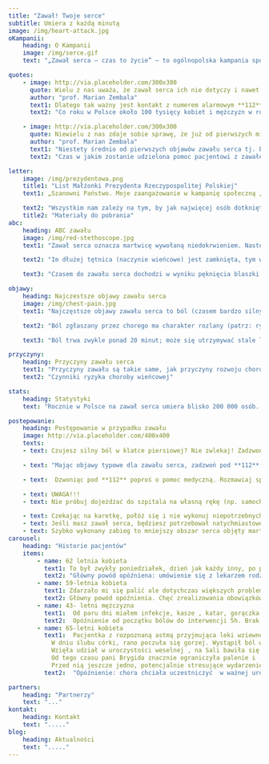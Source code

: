 ```yaml
---
title: "Zawał! Twoje serce"
subtitle: Umiera z każdą minutą
image: /img/heart-attack.jpg
oKampanii:
    heading: O Kampanii
    image: /img/serce.gif
    text: "„Zawał serca – czas to życie” – to ogólnopolska kampania społeczna, której organizatorem są Śląskie Centrum Chorób Serca w Zabrzu oraz Fundacja Śląskiego Centrum Chorób Serca w Zabrzu. Celem kampanii jest edukacja dotycząca właściwego postępowania w przypadku pierwszych oznak zawału serca, bo chociaż polscy lekarze potrafią skutecznie leczyć zawał, to wciąż prawie co trzeci pacjent umiera tylko dlatego, że zwleka z zadzwonieniem po karetkę. Późna reakcja na zwał znacząco wypływa także na jakość życia pacjenta po zawale. Honorowy patronat nad Kampanią „Zawał serca - czas to życie” objęła Małżonka Prezydenta Rzeczypospolitej Polskiej Agata Kornhauser-Duda zaś Minister Zdrowia objął patronat merytoryczny nad kampanią. Partnerem strategicznym jest Philips."

quotes:
    - image: http://via.placeholder.com/300x300
      quote: Wielu z nas uważa, że zawał serca ich nie dotyczy i nawet gdy objawy wskazują na początek zawału, zwlekają z reakcją tak długo jak to tylko możliwe. Czasem kilka, kilkanaście, a czasem nawet kilkadziesiąt godzin. Tymczasem w przypadku zawału serca reakcja musi być natychmiastowa, bo im szybciej chory trafi w ręce specjalistów, tym większe są jego szanse na przeżycie, a także na normalne życie po zawale.
      author: "prof. Marian Zembala"
      text1: Dlatego tak ważny jest kontakt z numerem alarmowym **112** już w momencie, gdy zaobserwujemy u siebie lub u kogoś w najbliższym otoczeniu objawy zawału serca i wezwanie karetki pogotowia. To najskuteczniejszy środek ratujący serce!
      text2: "Co roku w Polsce około 100 tysięcy kobiet i mężczyzn w różnym wieku, dostaje zawału serca. Polscy lekarze potrafią skutecznie leczyć zawał, jednak co trzecia z tych osób umiera, bo zbyt późno zadzwoniła po karetkę."

    - image: http://via.placeholder.com/300x300
      quote: Niewielu z nas zdaje sobie sprawę, że już od pierwszych minut zawału w sercu powstają nieodwracalne zmiany, które postępują z upływem czasu. Będą one mieć znaczący wpływ na jakość życia chorego po zawale.
      author: "prof. Marian Zembala"
      text1: "Niestety średnio od pierwszych objawów zawału serca tj. bólu w klatce piersiowej, do udzielenia pacjentowi pierwszej pomocy mijają w Polsce około 2 i pół godziny."
      text2: "Czas w jakim zostanie udzielona pomoc pacjentowi z zawałem serca – zależy także od Ciebie! Dlatego jeśli czujesz ból w klatce piersiiowej? Nie zwlekaj! Zadzwoń pod **112** i wezwij pogotowie!"

letter:
    image: /img/prezydentowa.png
    title1: "List Małżonki Prezydenta Rzeczypospolitej Polskiej"
    text1: „Szanowni Państwo. Moje zaangażowanie w kampanię społeczną „Zawał serca – czas to życie” było decyzją świadomą, płynącą z przekonania, że należy głośno mówić o chorobach układu krążenia, chorobach pozostających nadal główną przyczyną umieralności w Polsce. Śląskie Centrum Chorób Serca w Zabrzu ma w swojej długiej historii wiele udanych operacji i zabiegów ratujących życie. Dlatego warto wsłuchiwać się w głos pracujących tam specjalistów, kiedy mówią o potrzebie edukacji społecznej w zakresie objawów zawału serca i czynników ryzyka jego wystąpienia, a także metod leczenia i stosowania profilaktyki zawałowej."

    text2: "Wszystkim nam zależy na tym, by jak najwięcej osób dotkniętych schorzeniami sercowo-naczyniowymi, a przede wszystkim zawałem serca, otrzymało na czas skuteczną pomoc. W związku z tym odczuwamy potrzebę podejmowania inicjatyw promujących zachowania, które skracają czas oczekiwania na udzielenie tej pomocy. Uczmy się więc stale, jak rozpoznawać niepokojące symptomy. Poznajmy podstawowe czynności, które możemy sami wykonać, by uratować komuś życie przed przybyciem pomocy medycznej. Naprawdę bardzo dużo zależy od nas samych, naszej odpowiedzialności, a przede wszystkim wiedzy i szybkiego działania. Pamiętajmy, że serce mamy tylko jedno. Dbajmy o nie. Namawiajmy też innych do prowadzenia zdrowego trybu życia i poddawania się okresowym badaniom kardiologicznym. Gorąco państwa do tego namawiam."
    title2: "Materiały do pobrania"
abc:
    heading: ABC zawału
    image: /img/red-stethoscope.jpg
    text1: "Zawał serca oznacza martwicę wywołaną niedokrwieniem. Następuje on w momencie zamknięcia naczynia krwionośnego w sercu, co zwykle jest skutkiem pęknięcia blaszki miażdżycowej w naczyniu wieńcowym, czyli naczyniu doprowadzającym krew do serca. W związku brakiem dopływ krwi, a tym samym tlenu do mięśnia sercowego, obumiera odcięty fragmen serca."

    text2: "Im dłużej tętnica (naczynie wieńcowe) jest zamknięta, tym większy obszar serca umiera. Szybkie rozpoczęcie leczenia mającego na celu otwarcie tętnicy zwiększa szansę na uratowanie mięśnia sercowego. Ilość czasu na interwencję jest jednak ograniczony. Zwykle po 3–6 godzinach umiera cały obszar mięśnia sercowego zaopatrywany przez zamkniętą tętnicę wieńcową i wówczas zmiany te są nieodwracalne, nawet przy zastosowaniu nowoczesnych metod leczenia."

    text3: "Czasem do zawału serca dochodzi w wyniku pęknięcia blaszki miażdżycowej. Zdarza się, że rosnąca przez długi czas blaszka miażdżycowa, doprowadza do dużego zwężenia naczynia, co znacznie ogranicza dopływ krwi do fragmentu serca, a tym samym zaopatrywania w tlen."

objawy:
    heading: Najczestsze objawy zawału serca
    image: /img/chest-pain.jpg
    text1: "Najczęstsze objawy zawału serca to ból (czasem bardzo silny), pieczenie lub ucisk za mostkiem. Występują one u większości chorych z zawałem."

    text2: "Ból zgłaszany przez chorego ma charakter rozlany (patrz: ryc. 3.), a nie punktowy, tzn. nie można wskazać miejsca bólu jednym palcem. Dlatego pacjent z zawałem serca zazwyczaj wskazuje miejsce bólu, przykładając całą pięść do mostka."

    text3: "Ból trwa zwykle ponad 20 minut; może się utrzymywać stale lub wielokrotnie ustępować i nawracać. U osób w starszym wieku lub chorujących na cukrzycę ból w trakcie zawału może być mniej charakterystyczny albo (rzadko) nie występuje wcale. Wówczas zawał objawia się np. w postaci zasłabnięcia lub duszności."

przyczyny:
    heading: Przyczyny zawału serca
    text1: "Przyczyny zawału są takie same, jak przyczyny rozwoju choroby wieńcowej. Określane są one czynnikami ryzyka miażdżycy lub czynnikami ryzyka chorób sercowo-naczyniowych (zobacz: "
    text2: "Czynniki ryzyka choroby wieńcowej"

stats:
    heading: Statystyki
    text: "Rocznie w Polsce na zawał serca umiera blisko 200 000 osób. Według Głównego Urzędu Statystycznego z 2009 roku zawału serca doświadczyło kiedykolwiek w swoim życiu 3,3% Polaków, w tym 4,1% mężczyzn i 2,5% kobiet. Ryzyko wystąpienia zawału zwiększa się znacznie z wiekiem, np. zawał serca przebyło w przeszłości aż 14% osób w wieku 70–79 lat."

postepowanie:
    heading: Postępowanie w przypadku zawału
    image: http://via.placeholder.com/400x400
    texts:
    - text: Czujesz silny ból w klatce piersiowej? Nie zwlekaj! Zadzwoń pod **112** i wezwij pogotowie!

    - text: "Mając objawy typowe dla zawału serca, zadzwoń pod **112** nawet wówczas, gdy nie jesteś pewien, czy to zawał. Czas rozpoczęcia leczenia ma kluczowe znaczenie, a każda minuta wahania zwiększa ryzyko zgonu lub poważnych konsekwencji zdrowotnych. Pamiętaj: Każde 10 minut opóźnienia interwencji lekarza w przypadku zawału zabiera bezpowrotnie twoje zdrowie i życie!"

    - text:  Dzwoniąc pod **112** poproś o pomoc medyczną. Rozmawiaj spokojnie, a gdy sprawia Ci to trudność, poproś o pomoc osobę z twojego otoczenia. Jeśli nie masz telefonu, poproś o wezwanie pomocy kogoś z otoczenia. Podczas kontaktu z depozytorem odpowiadaj konkretnie na zadawane pytania. Podaj dokładny adres pod którym się znajdujesz i nie rozłączaj się przed końcem rozmowy.

    - text: UWAGA!!!
    - text: Nie próbuj dojeżdżać do szpitala na własną rękę (np. samochodem), nie szukaj pomocy u krewnych lub u lekarza rodzinnego, natychmiast zadzwoń pod **112** i wezwij karetkę. 

    - text: Czekając na karetkę, połóż się i nie wykonuj niepotrzebnych wysiłków. Jeśli mieszkasz w bloku lub na  trudno dostępnym terenie, poproś kogoś, aby pomógł ratownikom cię zlokalizować. Personel pogotowia ratunkowego jest przeszkolony w rozpoznawaniu objawów zawału serca. Karetka pogotowia zapewni ci szybki i bezpośredni dojazd do ośrodka, gdzie można rozpocząć leczenie.
    - text: Jeśli masz zawał serca, będziesz potrzebował natychmiastowego leczenia – udrożnienia zatkanej tętnicy i przywrócenia dopływu krwi do serca. Takie postępowanie zatrzyma proces obumierania komórek mięśnia sercowego.
    - text: Szybko wykonany zabieg to mniejszy obszar serca objęty martwicą (tzw. blizna pozawałowa) i mniejsze ryzyko zgonu lub rozwoju groźnych powikłań, takich jak niewydolność serca.
carousel:
    heading: "Historie pacjentów"
    items:
        - name: 62 letnia kobieta
          text1: To był zwykły poniedziałek, dzień jak każdy inny, po południu zrobiłam zakupy zajmowałam się dziećmi, znaczy się wnukami, ,około godziny 4 zaczęły się bole, o tu za mostkiem. Ustępowały i wracały, miałam już problem z sercem więc nie zamierzałam tego bagatelizować. Od razu zadzwoniłam do swojej przychodni. Pani rejestratorka powiedziała mi, że doktor przyjmie mnie o godz 5 30.  Zadzwoniłam po córkę, odebrała dzieci i zawiozła mnie do przychodni.  Zanim weszłam do gabinetu zrobiono mi EKG. Czekała pod gabinetem jeszcze 10 minut było sporo osób z kaszlem i katarem. W końcu poprosiłam pielęgniarkę, żeby zapytała doktor o przyjęcie poza wyznaczona kolejką. Od tych paru minut bóle w klatce bardzo się wzmogły, czułam się źle. Pielęgniarka wzięła EKG i weszła do gabinetu. Nie minęła minuta, a doktorka z pielęgniarką wyszły razem. Od razu zaprowadziły mnie do gabinetu zabiegowego, położyły na kozetce. Lekarka poinformowała mnie że podejrzewa u mnie zawał serca i dzwoni po karetkę pogotowi, żeby przekazać mnie do dalszego leczenia do szpitala. Po 10 minutach na miejscu było pogotowie, lekarz z karetki wykonał mi EKG po chwili poinformował mnie, że mam zawał i że rozmawiał z dyżurnym kardiologiem w Zabrze z Kliniki u Religii i że niezwłocznie mnie tam wiozą celem dalszego leczenia
          text2: "Główny powód opóźniena: umówienie się z lekarzem rodzinnym, brak wezwania karetki pogotowia ."
        - name: 59-letnia kobieta
          text1: Zdarzało mi się palić ale dotychczas większych problemów z sercem nie miałam. Ostatni dzień października byłam zagoniona. Wiadomo przed 1 listopada trzeba było wszystko przygotować, odświeżyć nagrobki, kupić znicze. Przez ten cały stres i gonitwę czułam się źle. Parę razy ale nie stałe poczułam taki dyskomfort w klatce. Wszystko zwaliłam na karb tej grobowej gonitwy. Tak teraz myślę, że sama prawie wylądowałam na cmentarzu, nie wiele brakowało. No i przyszedł ten cmentarny dzień. Rano obudziłam się przeszłam parę kroków do kuchni, pojawił się dyskomfort, ale minął. W południe pojechałam na groby, było zimno ale do zniesienia. Dyskomfort nawracał, przy przejściu od grobu do grobu, było coraz gorzej. W końcu usiadłam a ból nie minął. Poprosiłam syna żeby zadzwonił na pogotowie, czułam że dzieje się ze mną coś złego. Powoli udało mi się jeszcze wyjść z cmentarza. Karetka była szybko, zabrali mnie z pod bramy. Do słownie i w przenośni. Taka granica między życiem a śmiercią. W karetce powiedzieli że mam zawał i że to był ostatni dzwonek. Jednak mimo wszystko byłam dobrej myśli. Stwierdziłam że mało kto jedzie w tą stroną z tamtąd. Więc musi być dobrze. Jakby miało być źle to zostałabym już na tym cmentarzu. Byłam w Zabrzu około godziny 17. Od momentu wezwania pogotowia nie trwało to już długo. Zabieg a później to cale leczenie. Mam nadzieje że 1 listopada za rok będę dalej tu a nie tam. ( śmiech)
          text2: Główny powód opóźnienia. Chęć zrealizowania obowiązków danego dnia w pierwszej kolejności.
        - name: 43- letni mężczyzna
          text1:  Od paru dni miałem infekcje, kasze , katar, gorączka. Poszedłem do swojego lekarza wypisał antybiotyk, leki przeciwgorączkowego i tak to leciało . W końcu nadeszła środa, dziwne bóle w      klatce piersiowej, nie miałem jeszcze takich. Raz się pojawiała drugi raz zanikały. Ciągnęło się to od późnego popołudnia, gdzieś około 16. Najpierw pomyślałem że to coś z płucami, ale chwile później przyszła refleksja że to może nie płuca a serca. Bo od paru dni czułem się lepiej. To skąd to nagłe pogorszenie,. Taki tępy ból trzymał mnie do 6, później lekko zelżał. O 9 kiedy znowu wrócił z podobna siła jak wcześniej spakowałem swoje rzeczy i pojechałem do szpitala do was. Już wtedy podejrzewałem że coś nie tak. Już na izbie u was dolegliwości mi się na silił. Praktycznie z marszu pojechałem na stół. Wyglądało na to że zgłosiłem się rychło w czas. Była godzina 22. 
          text2:  Opóźnienie od początku bólów do interwencji 5h. Brak znajomości objawów. Przyjechał sam do szpitala.
        - name: 65-letni kobieta
          text1:  Pacjentka z rozpoznaną astmą przyjmująca leki wziewne.
            W dniu ślubu córki, rano poczuła się gorzej. Wystąpił ból w klatce piersiowej, duszność i drżenie mięśni. Chora uznała, że to napad astmatyczny i zażyła leki wziewne, odpoczęła chwilę, zjadła śniadanie i wydawało jej się, że jej samopoczucie poprawiło się.
            Wzięła udział w uroczystości weselnej , na Sali bawiła się jeszcze z wnukami ale czuła się coraz gorzej. Kiedy, w towarzystwie synowej wyszła na zewnątrz w celu zapalenia papierosa (!), zrobiło jej się słabo i rodzina wezwała pogotowie. Chorą przewieziono do Szpitala Miejskiego w Biskupicach a po kolejnych 3 godzinach do SCCS. W rezultacie chora wjechała na zabieg hemodynamiczny w czasie kiedy na Sali weselnej odbywały się tradycyjne oczepiny ;-)
            Od tego czasu pani Brygida znacznie ograniczyła palenie i  planuje zupełnie wyzwolić się z tego nałogu, wychodzi częściej na spacer ze swoimi pieskami stosuje się do zaleceń lekarskich.
            Przed nią jeszcze jedno, potencjalnie stresujące wydarzenie- niebawem będzie wydawała za mąż ostatnia córkę i  ma nadzieję, że tym razem nic nie zakłóci tej uroczystości.
          text2:  "Opóźnienie: chora chciała uczestniczyć  w ważnej uroczystości rodzinnej, brak znajomości objawów"

partners:
    heading: "Partnerzy"
    text: "..."
kontakt:
    heading: Kontakt
    text: "....."
blog: 
    heading: Aktualności
    text: "....."
---
```

